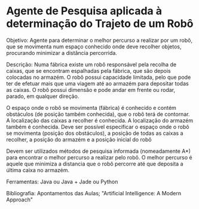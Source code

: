 # Agente de Pesquisa aplicada à determinação do Trajeto de um Robô


Objetivo:
Agente para determinar o melhor percurso a realizar por um robô, que se movimenta num espaço conhecido onde
deve recolher objetos, procurando minimizar a distância percorrida.

Descrição:
Numa fábrica existe um robô responsável pela recolha de caixas, que se encontram espalhadas pela fábrica, que são
depois colocadas no armazém. O robô possui capacidade limitada, pelo que pode ter de efetuar mais que uma
viagem até ao armazém para depositar todas as caixas. O robô possui dimensão e pode andar em frente ou rodar,
parado, em qualquer direção.

O espaço onde o robô se movimenta (fábrica) é conhecido e contém obstáculos (de posição também conhecida),
que o robô terá de contornar. A localização das caixas a recolher é conhecida. A localização do armazém também é
conhecida. Deve ser possível especificar o espaço onde o robô se movimenta (posição dos obstáculos), a posição de
todas as caixas a recolher, a posição do armazém e a posição inicial do robô

Devem ser utilizados métodos de pesquisa informada (nomeadamente A*) para encontrar o melhor percurso a
realizar pelo robô. O melhor percurso é aquele que minimiza a distancia que o robô percorre até que deposita a
última caixa no armazém.

Ferramentas:
Java ou Java + Jade ou Python

Bibliografia:
Apontamentos das Aulas; "Artificial Intelligence: A Modern Approach"
